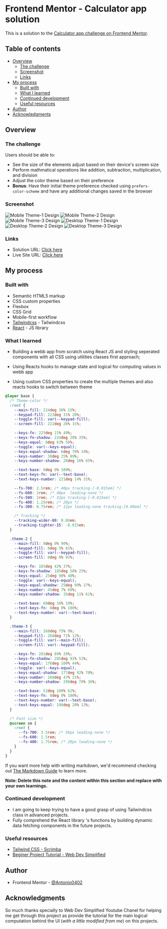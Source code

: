 # Frontend Mentor - Calculator app solution

This is a solution to the [Calculator app challenge on Frontend Mentor](https://www.frontendmentor.io/challenges/calculator-app-9lteq5N29).

## Table of contents

- [Overview](#overview)
  - [The challenge](#the-challenge)
  - [Screenshot](#screenshot)
  - [Links](#links)
- [My process](#my-process)
  - [Built with](#built-with)
  - [What I learned](#what-i-learned)
  - [Continued development](#continued-development)
  - [Useful resources](#useful-resources)
- [Author](#author)
- [Acknowledgments](#acknowledgments)

## Overview

### The challenge

Users should be able to:

- See the size of the elements adjust based on their device's screen size
- Perform mathmatical operations like addition, subtraction, multiplication, and division
- Adjust the color theme based on their preference
- **Bonus**: Have their initial theme preference checked using `prefers-color-scheme` and have any additional changes saved in the browser

### Screenshot

![Mobile Theme-1 Design](./screenshots/mobile-design-theme-1.png)
![Mobile Theme-2 Design](./screenshots/mobile-design-theme-1.png)
![Mobile Theme-3 Design](./screenshots/mobile-design-theme-1.png)
![Desktop Theme-1 Design](./screenshots/desktop-design-theme-1.png)
![Desktop Theme-2 Design](./screenshots/desktop-design-theme-1.png)
![Desktop Theme-3 Design](./screenshots/desktop-design-theme-1.png)

### Links

- Solution URL: [Click here](https://github.com/Antonio0402/react-calculator-app.git)
- Live Site URL: [Click here](https://app.netlify.com/sites/react-calculator-app-antonio/settings/general)

## My process

### Built with

- Semantic HTML5 markup
- CSS custom properties
- Flexbox
- CSS Grid
- Mobile-first workflow
- [Tailwindcss](https://tailwindcss.com) - Tailwindcss
- [React](https://reactjs.org/) - JS library

### What I learned

- Building a webb app from scratch using React JS and styling seperated components with all CSS using utilities classes first approach;
- Using Reacts hooks to manage state and logical for computing values in webb app

- Using custom CSS properties to create the multiple themes and also reacts hooks to switch between theme

```css
@layer base {
  /* Theme-color */
  :root {
    --main-fill: 224deg 36% 15%;
    --keypad-fill: 223deg 31% 20%;
    --toggle-fill: var(--keypad-fill);
    --screen-fill: 222deg 26% 31%;

    --keys-fn: 225deg 21% 49%;
    --keys-fn-shadow: 224deg 28% 35%;
    --keys-equal: 6deg 63% 50%;
    --toggle: var(--keys-equal);
    --keys-equal-shadow: 6deg 70% 34%;
    --keys-number: 30deg 25% 89%;
    --keys-number-shadow: 28deg 16% 65%;

    --text-base: 0deg 0% 100%;
    --text-keys-fn: var(--text-base);
    --text-keys-number: 221deg 14% 31%;

    --fs-700: 2.5rem; /* 40px tracking-[-0.015em] */
    --fs-600: 2rem; /* 40px  leading-none */
    --fs-500: 2rem; /* 32px tracking-[-0.015em] */
    --fs-400: 1.25rem; /* 20px */
    --fs-300: 0.75rem; /* 12px leading-none tracking-[0.08em] */

    /* Tracking */
    --tracking-wider-80: 0.08em;
    --tracking-tighter-15: -0.015em;
  }

  .theme-2 {
    --main-fill: 0deg 0% 90%;
    --keypad-fill: 0deg 5% 81%;
    --toggle-fill: var(--keypad-fill);
    --screen-fill: 0deg 0% 93%;

    --keys-fn: 185deg 42% 37%;
    --keys-fn-shadow: 185deg 58% 25%;
    --keys-equal: 25deg 98% 40%;
    --toggle: var(--keys-equal);
    --keys-equal-shadow: 25deg 99% 27%;
    --keys-number: 45deg 7% 89%;
    --keys-number-shadow: 35deg 11% 61%;

    --text-base: 60deg 10% 19%;
    --text-keys-fn: 0deg 0% 100%;
    --text-keys-number: var(--text-base);
  }

  .theme-3 {
    --main-fill: 268deg 75% 9%;
    --keypad-fill: 268deg 71% 12%;
    --toggle-fill: var(--main-fill);
    --screen-fill: var(--keypad-fill);

    --keys-fn: 281deg 89% 26%;
    --keys-fn-shadow: 285deg 91% 52%;
    --keys-equal: 176deg 100% 44%;
    --toggle: var(--keys-equal);
    --keys-equal-shadow: 177deg 92% 70%;
    --keys-number: 268deg 47% 21%;
    --keys-number-shadow: 290deg 70% 36%;

    --text-base: 52deg 100% 62%;
    --text-keys-fn: 0deg 0% 100%;
    --text-keys-number: var(--text-base);
    --text-keys-equal: 198deg 20% 13%;
  }

  /* Font size */
  @screen sm {
    :root {
      --fs-700: 3.5rem; /* 56px leading-none */
      --fs-600: 2.5rem;
      --fs-400: 1.75rem; /* 28px leading-none */
    }
  }
}
```

If you want more help with writing markdown, we'd recommend checking out [The Markdown Guide](https://www.markdownguide.org/) to learn more.

**Note: Delete this note and the content within this section and replace with your own learnings.**

### Continued development

- I am going to keep trying to have a good grasp of using Tailwindcss class in advanced projects.
- Fully comprehend the React library 's functions by building dynamic data fetching components in the future projects.

### Useful resources

- [Tailwind CSS - Scrimba](https://www.youtube.com/watch?v=4wGmylafgM4)
- [Beginer Project Tutorial - Web Dev Simplified](https://www.youtube.com/watch?v=DgRrrOt0Vr8&t=267s)

## Author

- Frontend Mentor - [@Antonio0402](https://www.frontendmentor.io/profile/Antonio0402)

## Acknowledgments

So much thanks specially to Web Dev Simplified Youtube Chanel for helping me get through this project as provide the tutorial for the main logical computation behind the UI (*with a little modified from me*) on this projects.
